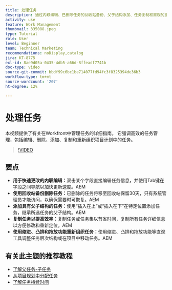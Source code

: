 ```yaml
---
title: 处理任务
description: 通过内联编辑、已删除任务的回收站备份、父子结构添加、任务复制和直观的重组工具(如Workfront中的拖放)来增强任务管理。
activity: use
feature: Work Management
thumbnail: 335088.jpeg
type: Tutorial
role: User
level: Beginner
team: Technical Marketing
recommendations: noDisplay,catalog
jira: KT-8775
exl-id: 8ae9d05a-0435-4db5-a66d-8ffeadf7741b
doc-type: video
source-git-commit: bbdf99c6bc1be714077fd94fc3f8325394de36b3
workflow-type: tm+mt
source-wordcount: '207'
ht-degree: 12%

---
```


# 处理任务

本视频提供了有关在Workfront中管理任务的详细指南。 它强调高效的任务管理，包括编辑、删除、添加、复制和重新组织项目计划中的任务。

>[!VIDEO](https://video.tv.adobe.com/v/335088/?quality=12&learn=on&enablevpops=1)

## 要点

* **用于快速更改的内联编辑：**&#x200B;双击某个字段直接编辑任务信息，并使用Tab键在字段之间导航以加快更新速度。&#x200B;AEM
* **使用回收站备份删除任务：**&#x200B;已删除的任务将移至回收站保留30天，只有系统管理员才能访问，以确保需要时可恢复。&#x200B;AEM
* **添加具有父子结构的任务：**&#x200B;使用“插入在上”或“插入在下”在特定位置添加任务，继承所选任务的父子结构。&#x200B;AEM
* **复制任务以提高效率：**&#x200B;复制任务或任务集以节省时间，复制所有任务详细信息以方便修改和重新定位。&#x200B;AEM
* **使用缩进、凸排和拖放功能重新组织任务：**&#x200B;使用缩进、凸排和拖放功能等直观工具调整任务层次结构或在项目中移动任务。&#x200B;AEM

## 有关此主题的推荐教程

* [了解父任务-子任务](/help/manage-work/tasks/understand-parent-child-tasks.md)
* [从项目规划中分配任务](/help/manage-work/tasks/assign-tasks-from-the-project-plan.md)
* [了解任务持续时间](/help/manage-work/tasks/understand-task-durations.md)
